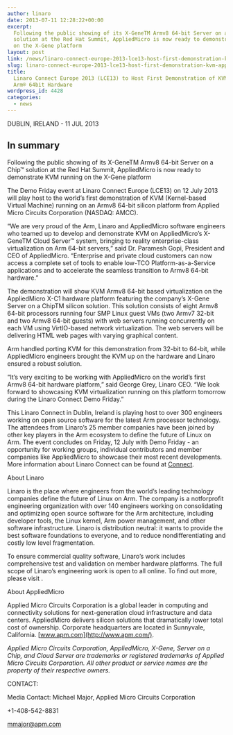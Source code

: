 ```yaml
---
author: linaro
date: 2013-07-11 12:28:22+00:00
excerpt:
  Following the public showing of its X­-GeneTM Armv8 64­-bit Server on a Chip™
  solution at the Red Hat Summit, AppliedMicro is now ready to demonstrate KVM running
  on the X-Gene platform
layout: post
link: /news/linaro-connect-europe-2013-lce13-host-first-demonstration-kvm-appliedmicros-arm-64%c2%adbit-hardware/
slug: linaro-connect-europe-2013-lce13-host-first-demonstration-kvm-appliedmicros-arm-64%c2%adbit-hardware
title:
  Linaro Connect Europe 2013 (LCE13) to Host First Demonstration of KVM on AppliedMicro’s
  Arm® 64­bit Hardware
wordpress_id: 4428
categories:
  - news
---
```


DUBLIN, IRELAND - 11 JUL 2013

## In summary

Following the public showing of its X­-GeneTM Armv8 64­-bit Server on a Chip™ solution at the Red Hat Summit, AppliedMicro is now ready to demonstrate KVM running on the X-Gene platform

The Demo Friday event at Linaro Connect Europe (LCE13) on 12 July 2013 will play host to the world’s first demonstration of KVM (Kernel-based Virtual Machine) running on an Armv8 64-­bit silicon platform from Applied Micro Circuits Corporation (NASDAQ: AMCC).

“We are very proud of the Arm, Linaro and AppliedMicro software engineers who teamed up to develop and demonstrate KVM on AppliedMicro’s X-GeneTM Cloud Server™ system, bringing to reality enterprise-class virtualization on Arm 64-bit servers,” said Dr. Paramesh Gopi, President and CEO of AppliedMicro. “Enterprise and private cloud customers can now access a complete set of tools to enable low-TCO Platform-as-a-Service applications and to accelerate the seamless transition to Armv8 64-bit hardware.”

The demonstration will show KVM Armv8 64-­bit based virtualization on the AppliedMicro X-­C1 hardware platform featuring the company’s X-Gene Server on a ChipTM silicon solution. This solution consists of eight Armv8 64-­bit processors running four SMP Linux guest VMs (two Armv7 32­-bit and two Armv8 64-­bit guests) with web servers running concurrently on each VM using VirtIO-based network virtualization. The web servers will be delivering HTML web pages with varying graphical content.

Arm handled porting KVM for this demonstration from 32-­bit to 64­-bit, while AppliedMicro engineers brought the KVM up on the hardware and Linaro ensured a robust solution.

“It’s very exciting to be working with AppliedMicro on the world’s first Armv8 64­-bit hardware platform,” said George Grey, Linaro CEO. “We look forward to showcasing KVM virtualization running on this platform tomorrow during the Linaro Connect Demo Friday.”

This Linaro Connect in Dublin, Ireland is playing host to over 300 engineers working on open source software for the latest Arm processor technology. The attendees from Linaro’s 25 member companies have been joined by other key players in the Arm ecosystem to define the future of Linux on Arm. The event concludes on Friday, 12 July with Demo Friday ­- an opportunity for working groups, individual contributors and member companies like AppliedMicro to showcase their most recent developments. More information about Linaro Connect can be found at [Connect](https://connect.linaro.org).

About Linaro

Linaro is the place where engineers from the world’s leading technology companies define the future of Linux on Arm. The company is a not­for­profit engineering organization with over 140 engineers working on consolidating and optimizing open source software for the Arm architecture, including developer tools, the Linux kernel, Arm power management, and other software infrastructure. Linaro is distribution neutral: it wants to provide the best software foundations to everyone, and to reduce non­differentiating and costly low level fragmentation.

To ensure commercial quality software, Linaro’s work includes comprehensive test and validation on member hardware platforms. The full scope of Linaro’s engineering work is open to all online. To find out more, please visit .

About AppliedMicro

Applied Micro Circuits Corporation is a global leader in computing and connectivity solutions for next-generation cloud infrastructure and data centers. AppliedMicro delivers silicon solutions that dramatically lower total cost of ownership. Corporate headquarters are located in Sunnyvale, California. [www.apm.com](http://www.apm.com/).

_Applied Micro Circuits Corporation, AppliedMicro, X-Gene, Server on a Chip, and Cloud Server are trademarks or registered trademarks of Applied Micro Circuits Corporation. All other product or service names are the property of their respective owners._

CONTACT:

Media Contact: Michael Major, Applied Micro Circuits Corporation

+1-408-542-8831

[mmajor@apm.com](mailto:mmajor@apm.com)
